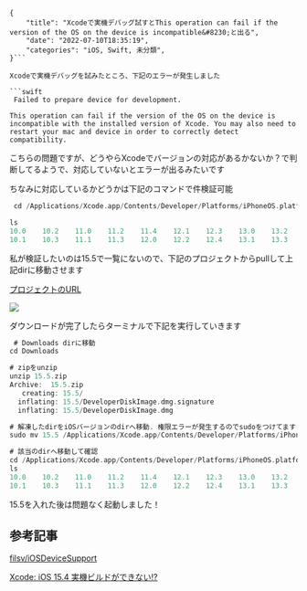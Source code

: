 ```metadata
{
    "title": "Xcodeで実機デバッグ試すとThis operation can fail if the version of the OS on the device is incompatible&#8230;と出る",
    "date": "2022-07-10T18:35:19",
    "categories": "iOS, Swift, 未分類",
}```

Xcodeで実機デバッグを試みたところ、下記のエラーが発生しました

```swift
 Failed to prepare device for development.

This operation can fail if the version of the OS on the device is incompatible with the installed version of Xcode. You may also need to restart your mac and device in order to correctly detect compatibility.
```

こちらの問題ですが、どうやらXcodeでバージョンの対応があるかないか？で判断してるようで、対応していないとエラーが出るみたいです

ちなみに対応しているかどうかは下記のコマンドで件検証可能

```swift
 cd /Applications/Xcode.app/Contents/Developer/Platforms/iPhoneOS.platform/DeviceSupport

ls
10.0	10.2	11.0	11.2	11.4	12.1	12.3	13.0	13.2	13.4	13.6	14.0	14.2	14.4	15.0	9.0	9.2
10.1	10.3	11.1	11.3	12.0	12.2	12.4	13.1	13.3	13.5	13.7	14.1	14.3	14.5	15.2	9.1	9.3

```

私が検証したいのは15.5で一覧にないので、下記のプロジェクトからpullして上記dirに移動させます

[プロジェクトのURL](https://github.com/filsv/iOSDeviceSupport)

![](./Screen-Shot-2022-07-10-at-18.02.16-644x539.png)

ダウンロードが完了したらターミナルで下記を実行していきます

```swift
 # Downloads dirに移動
cd Downloads

# zipをunzip
unzip 15.5.zip
Archive:  15.5.zip
   creating: 15.5/
  inflating: 15.5/DeveloperDiskImage.dmg.signature
  inflating: 15.5/DeveloperDiskImage.dmg

# 解凍したdirをiOSバージョンのdirへ移動. 権限エラーが発生するのでsudoをつけてます
sudo mv 15.5 /Applications/Xcode.app/Contents/Developer/Platforms/iPhoneOS.platform/DeviceSupport

# 該当のdirへ移動して確認
cd /Applications/Xcode.app/Contents/Developer/Platforms/iPhoneOS.platform/DeviceSupport
ls
10.0	10.2	11.0	11.2	11.4	12.1	12.3	13.0	13.2	13.4	13.6	14.0	14.2	14.4	15.0	15.5	9.1	9.3
10.1	10.3	11.1	11.3	12.0	12.2	12.4	13.1	13.3	13.5	13.7	14.1	14.3	14.5	15.2	9.0	9.2
```

15.5を入れた後は問題なく起動しました！

## 参考記事

[filsv/iOSDeviceSupport](https://github.com/filsv/iOSDeviceSupport)

[Xcode: iOS 15.4 実機ビルドができない!?](https://www.fuwamaki.com/article/345)
